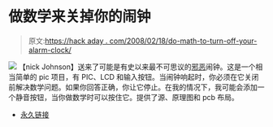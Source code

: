 # 做数学来关掉你的闹钟

> 原文:[https://hack aday . com/2008/02/18/do-math-to-turn-off-your-alarm-clock/](https://hackaday.com/2008/02/18/do-math-to-turn-off-your-alarm-clock/)

![](../Images/307e0e21aa4b285c6224b49a62c5e494.png)
【nick Johnson】送来了可能是有史以来最不可思议的[邪恶](http://www.cheaphack.net/2008/01/turing-alarm-clock.html)闹钟。这是一个相当简单的 pic 项目，有 PIC、LCD 和输入按钮。当闹钟响起时，你必须在它关闭前解决数学问题。如果你回答正确，你让它停止。在我的情况下，我可能会添加一个静音按钮，当你做数学时可以按住它。提供了源、原理图和 pcb 布局。

*   [永久链接](http://www.cheaphack.net/2008/01/turing-alarm-clock.html)